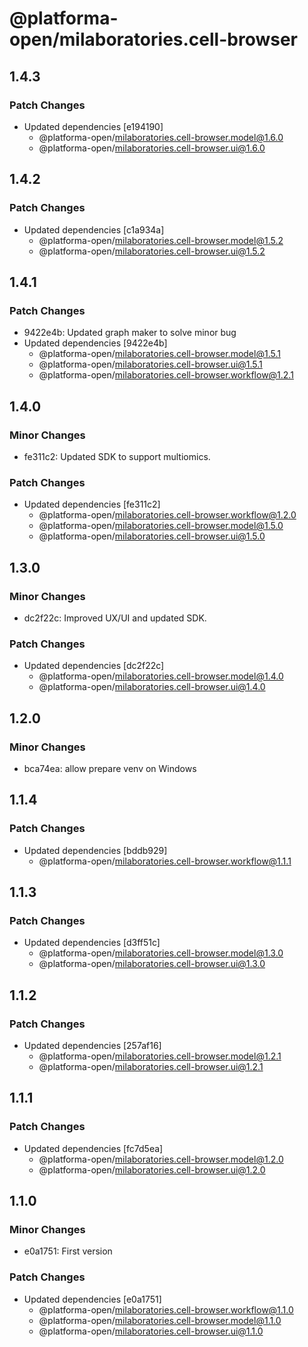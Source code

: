 # @platforma-open/milaboratories.cell-browser

## 1.4.3

### Patch Changes

- Updated dependencies [e194190]
  - @platforma-open/milaboratories.cell-browser.model@1.6.0
  - @platforma-open/milaboratories.cell-browser.ui@1.6.0

## 1.4.2

### Patch Changes

- Updated dependencies [c1a934a]
  - @platforma-open/milaboratories.cell-browser.model@1.5.2
  - @platforma-open/milaboratories.cell-browser.ui@1.5.2

## 1.4.1

### Patch Changes

- 9422e4b: Updated graph maker to solve minor bug
- Updated dependencies [9422e4b]
  - @platforma-open/milaboratories.cell-browser.model@1.5.1
  - @platforma-open/milaboratories.cell-browser.ui@1.5.1
  - @platforma-open/milaboratories.cell-browser.workflow@1.2.1

## 1.4.0

### Minor Changes

- fe311c2: Updated SDK to support multiomics.

### Patch Changes

- Updated dependencies [fe311c2]
  - @platforma-open/milaboratories.cell-browser.workflow@1.2.0
  - @platforma-open/milaboratories.cell-browser.model@1.5.0
  - @platforma-open/milaboratories.cell-browser.ui@1.5.0

## 1.3.0

### Minor Changes

- dc2f22c: Improved UX/UI and updated SDK.

### Patch Changes

- Updated dependencies [dc2f22c]
  - @platforma-open/milaboratories.cell-browser.model@1.4.0
  - @platforma-open/milaboratories.cell-browser.ui@1.4.0

## 1.2.0

### Minor Changes

- bca74ea: allow prepare venv on Windows

## 1.1.4

### Patch Changes

- Updated dependencies [bddb929]
  - @platforma-open/milaboratories.cell-browser.workflow@1.1.1

## 1.1.3

### Patch Changes

- Updated dependencies [d3ff51c]
  - @platforma-open/milaboratories.cell-browser.model@1.3.0
  - @platforma-open/milaboratories.cell-browser.ui@1.3.0

## 1.1.2

### Patch Changes

- Updated dependencies [257af16]
  - @platforma-open/milaboratories.cell-browser.model@1.2.1
  - @platforma-open/milaboratories.cell-browser.ui@1.2.1

## 1.1.1

### Patch Changes

- Updated dependencies [fc7d5ea]
  - @platforma-open/milaboratories.cell-browser.model@1.2.0
  - @platforma-open/milaboratories.cell-browser.ui@1.2.0

## 1.1.0

### Minor Changes

- e0a1751: First version

### Patch Changes

- Updated dependencies [e0a1751]
  - @platforma-open/milaboratories.cell-browser.workflow@1.1.0
  - @platforma-open/milaboratories.cell-browser.model@1.1.0
  - @platforma-open/milaboratories.cell-browser.ui@1.1.0
